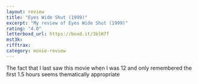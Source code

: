 ```yaml
---
layout: review
title: "Eyes Wide Shut (1999)"
excerpt: "My review of Eyes Wide Shut (1999)"
rating: "4.0"
letterboxd_url: https://boxd.it/3blH7f
mst3k:
rifftrax:
category: movie-review
---
```


The fact that I last saw this movie when I was 12 and only remembered the first 1.5 hours seems thematically appropriate
